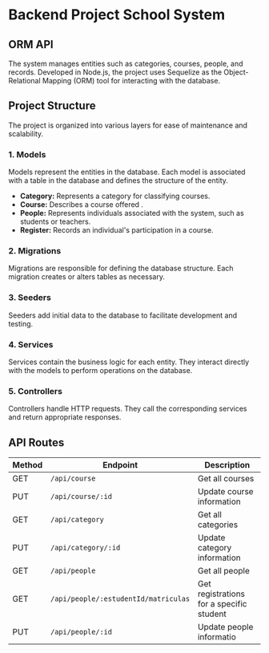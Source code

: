 # Backend Project  School System
## ORM API 
 The system manages entities such as categories, courses, people, and records. Developed in Node.js, the project uses Sequelize as the Object-Relational Mapping (ORM) tool for interacting with the database.

## Project Structure

The project is organized into various layers for ease of maintenance and scalability.

### 1. Models

Models represent the entities in the database. Each model is associated with a table in the database and defines the structure of the entity.

- **Category:** Represents a category for classifying courses.
- **Course:** Describes a course offered .
- **People:** Represents individuals associated with the system, such as students or teachers.
- **Register:** Records an individual's participation in a course.

### 2. Migrations

Migrations are responsible for defining the database structure. Each migration creates or alters tables as necessary.

### 3. Seeders

Seeders add initial data to the database to facilitate development and testing.

### 4. Services

Services contain the business logic for each entity. They interact directly with the models to perform operations on the database.

### 5. Controllers

Controllers handle HTTP requests. They call the corresponding services and return appropriate responses.

## API Routes

| Method | Endpoint                   | Description                      |
|--------|----------------------------|----------------------------------|
| GET    | `/api/course`              | Get all courses                  |
| PUT    | `/api/course/:id`          | Update course information        |
| GET    | `/api/category`            | Get all categories               |
| PUT    | `/api/category/:id`        | Update category information      |
| GET    | `/api/people`              | Get all people                   |
| GET    | `/api/people/:estudentId/matriculas` | Get registrations for a specific student |
| PUT    | `/api/people/:id`          | Update people informatio


